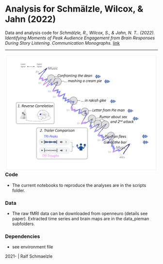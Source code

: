 Analysis for Schmälzle, Wilcox, & Jahn (2022)
=============================================

Data and analysis code for  *Schmälzle, R., Wilcox, S., & Jahn, N. T.. (2022). Identifying Moments of Peak Audience Engagement from Brain Responses During Story Listening. Communication Monographs.* [link](https://www.tandfonline.com/doi/full/10.1080/03637751.2022.2032229)

***

<img align="right" width=550px src=data_pieman/explainer_fig.png> 



### Code

-   The current notebooks to reproduce the analyses are in the scripts folder.


### Data

-   The raw fMRI data can be downloaded from openneuro (details see paper). Extracted time series and brain maps are in the data_pieman subfolders.

### Dependencies

-   see environment file


2021- | Ralf Schmaelzle
